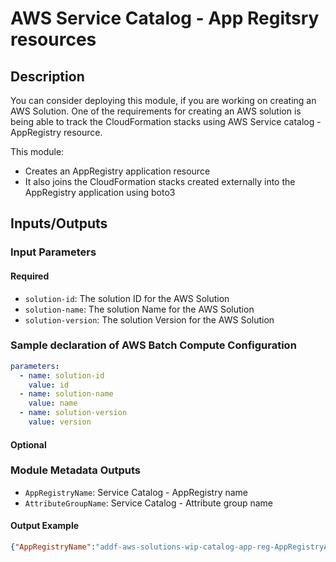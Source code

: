 # AWS Service Catalog - App Regitsry resources

## Description

You can consider deploying this module, if you are working on creating an AWS Solution. One of the requirements for creating an AWS solution is being able to track the CloudFormation stacks using AWS Service catalog - AppRegistry resource.

This module:

- Creates an AppRegistry application resource
- It also joins the CloudFormation stacks created externally into the AppRegistry application using boto3

## Inputs/Outputs

### Input Parameters

#### Required

- `solution-id`: The solution ID for the AWS Solution
- `solution-name`: The solution Name for the AWS Solution
- `solution-version`: The solution Version for the AWS Solution

### Sample declaration of AWS Batch Compute Configuration

```yaml
parameters:
  - name: solution-id
    value: id
  - name: solution-name
    value: name
  - name: solution-version
    value: version
```

#### Optional

### Module Metadata Outputs

- `AppRegistryName`: Service Catalog - AppRegistry name
- `AttributeGroupName`: Service Catalog - Attribute group name

#### Output Example

```json
{"AppRegistryName":"addf-aws-solutions-wip-catalog-app-reg-AppRegistryApp","AttributeGroupName":"addf-aws-solutions-wip-catalog-app-reg-AppAttributeGroup"}
```
